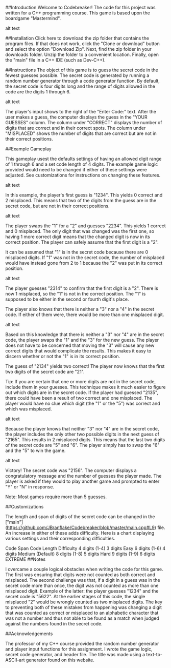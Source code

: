##Introduction Welcome to Codebreaker! The code for this project was written for a C++ programming course. This game is based upon the boardgame "Mastermind".

alt text

##Installation Click here to download the zip folder that contains the program files. If that does not work, click the "Clone or download" button and select the option "Download Zip". Next, find the zip folder in your downloads folder. Unzip the folder to a convenient location. Finally, open the "main" file in a C++ IDE (such as Dev-C++).

##Instructions The object of this game is to guess the secret code in the fewest guesses possible. The secret code is generated by running a random number generator through a code generator function. By default, the secret code is four digits long and the range of digits allowed in the code are the digits 1 through 6.

alt text

The player's input shows to the right of the "Enter Code:" text. After the user makes a guess, the computer displays the guess in the "YOUR GUESSES" column. The column under "CORRECT" displays the number of digits that are correct and in their correct spots. The column under "MISPLACED" shows the number of digits that are correct but are not in their correct positions.

##Example Gameplay

This gameplay usest the defaults settings of having an allowed digit range of 1 through 6 and a set code length of 4 digits. The example game logic provided would need to be changed if either of these settings were adjusted. See customizations for instructions on changing these features.

alt text

In this example, the player's first guess is "1234". This yields 0 correct and 2 misplaced. This means that two of the digits from the guess are in the secret code, but are not in their correct positions.

alt text

The player swaps the "1" for a "2" and guesses "2234". This yields 1 correct and 0 misplaced. The only digit that was changed was the first one, so having 1 more correct digit means that the changed digit is now in its correct position. The player can safely assume that the first digit is a "2".

It can be assumed that "1" is in the secret code because there are 0 misplaced digits. If "1" was not in the secret code, the number of misplaced would have instead gone from 2 to 1 because the "2" was put in its correct position.

alt text

The player guesses "2314" to confirm that the first digit is a "2". There is now 1 misplaced, so the "1" is not in the correct position. The "1" is supposed to be either in the second or fourth digit's place.

The player also knows that there is neither a "3" nor a "4" in the secret code. If either of them were, there would be more than one misplaced digit.

alt text

Based on this knowledge that there is neither a "3" nor "4" are in the secret code, the player swaps the "1" and the "3" for the new guess. The player does not have to be concerned that moving the "3" will cause any new correct digits that would complicate the results. This makes it easy to discern whether or not the "1" is in its correct position.

The guess of "2134" yields two correct! The player now knows that the first two digits of the secret code are "21".

Tip: If you are certain that one or more digits are not in the secret code, include them in your guesses. This technique makes it much easier to figure out which digits are in the secret code. If the player had guessed "2135", there could have been a result of two correct and one misplaced. The player would have no clue which digit (the "1" or the "5") was correct and which was misplaced.

alt text

Because the player knows that neither "3" nor "4" are in the secret code, the player includes the only other two possible digits in the next guess of "2165". This results in 2 misplaced digits. This means that the last two digits of the secret code are "5" and "6". The player simply has to swap the "6" and the "5" to win the game.

alt text

Victory! The secret code was "2156". The computer displays a congratulatory message and the number of guesses the player made. The player is asked if they would to play another game and prompted to enter "Y" or "N" in response.

Note: Most games require more than 5 guesses.

##Customizations

The length and span of digits of the secret code can be changed in the ["main"] (https://github.com/JBranflake/Codebreaker/blob/master/main.cpp#L9) file. An increase in either of these adds difficulty. Here is a chart displaying various settings and their corresponding difficulties.

Code Span	Code Length	Difficulty
4 digits (1-4)	3 digits	Easy
6 digits (1-6)	4 digits	Medium (Default)
8 digits (1-8)	5 digits	Hard
9 digits (1-9)	6 digits	EXTREME
##Notes

I overcame a couple logical obstacles when writing the code for this game. The first was ensuring that digits were not counted as both correct and misplaced. The second challenge was that, if a digit in a guess was in the secret code more than once, the digit was not counted as more than one misplaced digit. Example of the latter: the player guesses "1234" and the secret code is "5622". At the earlier stages of this code, the single misplaced "2" would be wrongly counted as two misplaced digits. The key to preventing both of these mistakes from happening was changing a digit that was counted as correct or misplaced to an alphabetic character that was not a number and thus not able to be found as a match when judged against the numbers found in the secret code.

##Acknowledgements

The professor of my C++ course provided the random number generator and player input functions for this assignment. I wrote the game logic, secret code generator, and header file. The title was made using a text-to-ASCII-art generator found on this website.
